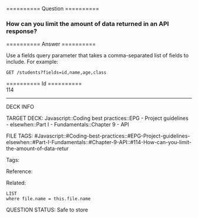 ========== Question ==========  

### How can you limit the amount of data returned in an API response?  

========== Answer ==========  

Use a fields query parameter that takes a comma-separated list of fields to include. For example:

```
GET /students?fields=id,name,age,class
```

========== Id ==========  
114

---

DECK INFO

TARGET DECK: Javascript::Coding best practices::EPG - Project guidelines - elsewhen::Part I - Fundamentals::Chapter 9 - API

FILE TAGS: #Javascript::#Coding-best-practices::#EPG-Project-guidelines-elsewhen::#Part-I-Fundamentals::#Chapter-9-API::#114-How-can-you-limit-the-amount-of-data-retur

Tags:

Reference:

Related:

```dataview
LIST
where file.name = this.file.name
````
QUESTION STATUS: Safe to store
